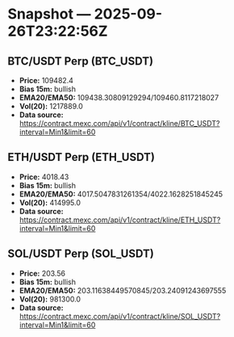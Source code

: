 # Snapshot — 2025-09-26T23:22:56Z

## BTC/USDT Perp (BTC_USDT)
- **Price:** 109482.4
- **Bias 15m:** bullish
- **EMA20/EMA50:** 109438.30809129294/109460.8117218027
- **Vol(20):** 1217889.0
- **Data source:** https://contract.mexc.com/api/v1/contract/kline/BTC_USDT?interval=Min1&limit=60

## ETH/USDT Perp (ETH_USDT)
- **Price:** 4018.43
- **Bias 15m:** bullish
- **EMA20/EMA50:** 4017.5047831261354/4022.1628251845245
- **Vol(20):** 414995.0
- **Data source:** https://contract.mexc.com/api/v1/contract/kline/ETH_USDT?interval=Min1&limit=60

## SOL/USDT Perp (SOL_USDT)
- **Price:** 203.56
- **Bias 15m:** bullish
- **EMA20/EMA50:** 203.11638449570845/203.24091243697555
- **Vol(20):** 981300.0
- **Data source:** https://contract.mexc.com/api/v1/contract/kline/SOL_USDT?interval=Min1&limit=60
